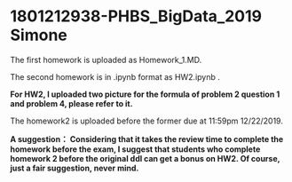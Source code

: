 # 1801212938-PHBS_BigData_2019 Simone

The first homework is uploaded as Homework_1.MD.

The second homework is in .ipynb format as HW2.ipynb .

**For HW2, I uploaded two picture for the formula of problem 2 question 1 and problem 4, please refer to it.**

The homework2 is uploaded before the former due at 11:59pm 12/22/2019.

**A suggestion： Considering that it takes the review time to complete the homework before the exam, I suggest that students who complete homework 2 before the original ddl can get a bonus on HW2. Of course, just a fair suggestion, never mind.**
